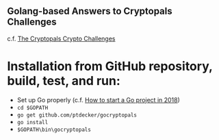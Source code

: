 ## Golang-based Answers to Cryptopals Challenges

c.f. [The Cryptopals Crypto Challenges](https://cryptopals.com/)

# Installation from GitHub repository, build, test, and run:

* Set up Go properly (c.f. [How to start a Go project in 2018](https://boyter.org/posts/how-to-start-go-project-2018/))
* `cd $GOPATH`
* `go get github.com/ptdecker/gocryptopals`
* `go install`
* `$GOPATH\bin\gocryptopals`
